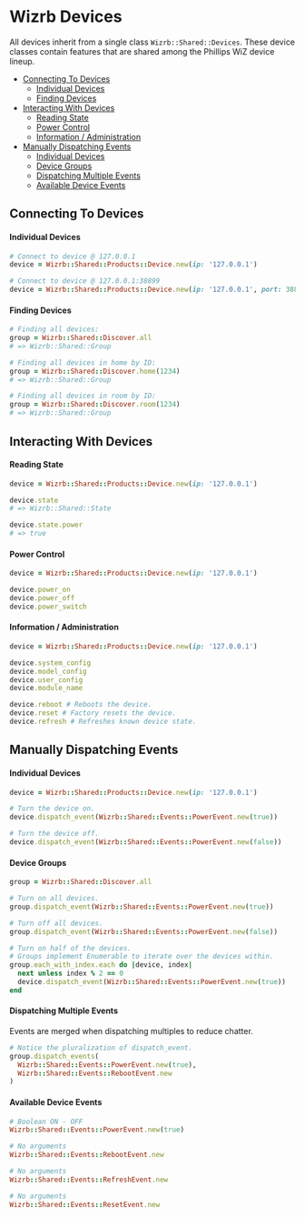 # Wizrb Devices

All devices inherit from a single class `Wizrb::Shared::Devices`. These device classes contain features that are shared among the Phillips WiZ device lineup.

* [Connecting To Devices](#connecting-to-devices)
  * [Individual Devices](#individual-devices)
  * [Finding Devices](#finding-devices)
* [Interacting With Devices](#interacting-with-devices)
  * [Reading State](#reading-state)
  * [Power Control](#power-control)
  * [Information / Administration](#information--administration)
* [Manually Dispatching Events](#manually-dispatching-events)
  * [Individual Devices](#individual-devices)
  * [Device Groups](#device-groups)
  * [Dispatching Multiple Events](#dispatching-multiple-events)
  * [Available Device Events](#available-device-events)

## Connecting To Devices

#### Individual Devices
```ruby
# Connect to device @ 127.0.0.1
device = Wizrb::Shared::Products::Device.new(ip: '127.0.0.1')

# Connect to device @ 127.0.0.1:38899
device = Wizrb::Shared::Products::Device.new(ip: '127.0.0.1', port: 38899)
```

#### Finding Devices
```ruby
# Finding all devices:
group = Wizrb::Shared::Discover.all
# => Wizrb::Shared::Group

# Finding all devices in home by ID:
group = Wizrb::Shared::Discover.home(1234)
# => Wizrb::Shared::Group

# Finding all devices in room by ID:
group = Wizrb::Shared::Discover.room(1234)
# => Wizrb::Shared::Group
```

## Interacting With Devices

#### Reading State
```ruby
device = Wizrb::Shared::Products::Device.new(ip: '127.0.0.1')

device.state
# => Wizrb::Shared::State

device.state.power
# => true
```

#### Power Control
```ruby
device = Wizrb::Shared::Products::Device.new(ip: '127.0.0.1')

device.power_on
device.power_off
device.power_switch
```

#### Information / Administration
```ruby
device = Wizrb::Shared::Products::Device.new(ip: '127.0.0.1')

device.system_config
device.model_config
device.user_config
device.module_name

device.reboot # Reboots the device.
device.reset # Factory resets the device.
device.refresh # Refreshes known device state.
```

## Manually Dispatching Events

#### Individual Devices
```ruby
device = Wizrb::Shared::Products::Device.new(ip: '127.0.0.1')

# Turn the device on.
device.dispatch_event(Wizrb::Shared::Events::PowerEvent.new(true))

# Turn the device off.
device.dispatch_event(Wizrb::Shared::Events::PowerEvent.new(false))
```

#### Device Groups
```ruby
group = Wizrb::Shared::Discover.all

# Turn on all devices.
group.dispatch_event(Wizrb::Shared::Events::PowerEvent.new(true))

# Turn off all devices.
group.dispatch_event(Wizrb::Shared::Events::PowerEvent.new(false))

# Turn on half of the devices.
# Groups implement Enumerable to iterate over the devices within.
group.each_with_index.each do |device, index|
  next unless index % 2 == 0
  device.dispatch_event(Wizrb::Shared::Events::PowerEvent.new(true))
end
```

#### Dispatching Multiple Events
Events are merged when dispatching multiples to reduce chatter.

```ruby
# Notice the pluralization of dispatch_event.
group.dispatch_events(
  Wizrb::Shared::Events::PowerEvent.new(true),
  Wizrb::Shared::Events::RebootEvent.new
)
```

#### Available Device Events
```ruby
# Boolean ON - OFF
Wizrb::Shared::Events::PowerEvent.new(true)

# No arguments
Wizrb::Shared::Events::RebootEvent.new

# No arguments
Wizrb::Shared::Events::RefreshEvent.new

# No arguments
Wizrb::Shared::Events::ResetEvent.new
```
